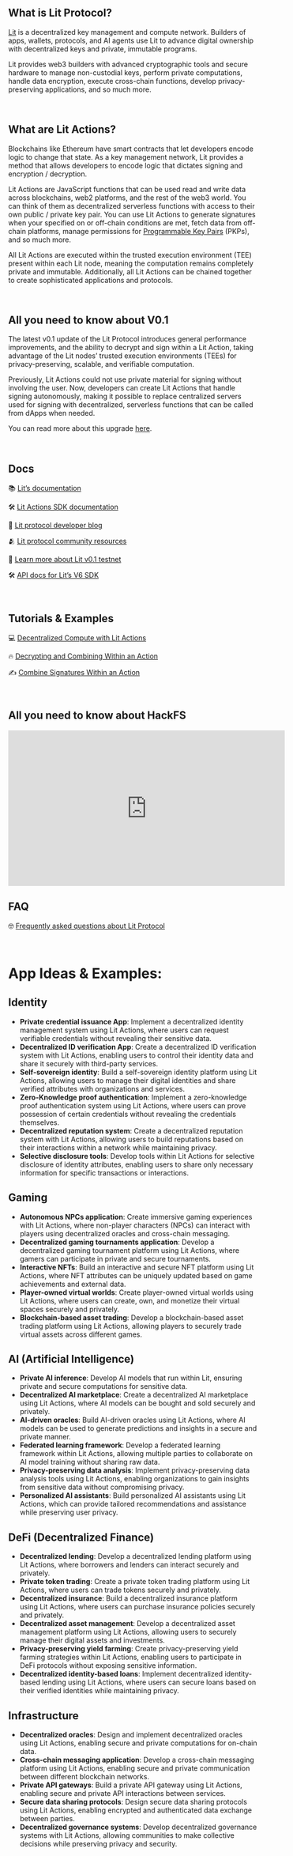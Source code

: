 ## What is Lit Protocol?
[Lit](https://litprotocol.com) is a decentralized key management and compute network. Builders of apps, wallets, protocols, and AI agents use Lit to advance digital ownership with decentralized keys and private, immutable programs. 

Lit provides web3 builders with advanced cryptographic tools and secure hardware to manage non-custodial keys, perform private computations, handle data encryption, execute cross-chain functions, develop privacy-preserving applications, and so much more.

<br>

## What are Lit Actions?
Blockchains like Ethereum have smart contracts that let developers encode logic to change that state. As a key management network, Lit provides a method that allows developers to encode logic that dictates signing and encryption / decryption. 

Lit Actions are JavaScript functions that can be used read and write data across blockchains, web2 platforms, and the rest of the web3 world. You can think of them as decentralized serverless functions with access to their own public / private key pair. You can use Lit Actions to generate signatures when your specified on or off-chain conditions are met, fetch data from off-chain platforms, manage permissions for [Programmable Key Pairs](https://developer.litprotocol.com/v3/sdk/wallets/intro) (PKPs), and so much more.

All Lit Actions are executed within the trusted execution environment (TEE) present within each Lit node, meaning the computation remains completely private and immutable. Additionally, all Lit Actions can be chained together to create sophisticated applications and protocols.

<br>

## All you need to know about V0.1
The latest v0.1 update of the Lit Protocol introduces general performance improvements, and  the ability to decrypt and sign within a Lit Action, taking advantage of the Lit nodes’ trusted execution environments (TEEs) for privacy-preserving, scalable, and verifiable computation. 

Previously, Lit Actions could not use private material for signing without involving the user. Now, developers can create Lit Actions that handle signing autonomously, making it possible to replace centralized servers used for signing with decentralized, serverless functions that can be called from dApps when needed.

You can read more about this upgrade [here](https://spark.litprotocol.com/lit-v0-1-live-on-testnet/).

<br>

## Docs


📚 [Lit’s documentation](https://developer.litprotocol.com/v3)

🛠️ [Lit Actions SDK documentation](https://actions-docs.litprotocol.com/)

🤝 [Lit protocol developer blog](https://spark.litprotocol.com/)

🫂 [Lit protocol community resources](https://developer.litprotocol.com/ecosystem/community)

🚨 [Learn more about Lit v0.1 testnet](https://spark.litprotocol.com/lit-v0-1-live-on-testnet/)

🛠️ [API docs for Lit’s V6 SDK](https://v6-api-doc-lit-js-sdk.vercel.app/)

<br>

## Tutorials & Examples

💻 [Decentralized Compute with Lit Actions](https://developer.litprotocol.com/v3/sdk/serverless-signing/overview)

🔥 [Decrypting and Combining Within an Action](https://developer.litprotocol.com/v3/sdk/serverless-signing/combining-decryption-shares)

✍️ [Combine Signatures Within an Action](https://developer.litprotocol.com/v3/sdk/serverless-signing/combining-signatures)

<br>

## All you need to know about HackFS

<iframe width="560" height="315" src="https://www.youtube.com/embed/CPUkGC-OCFc?si=QnQnV_JClR7blrOd" title="YouTube video player" frameborder="0" allow="accelerometer; autoplay; clipboard-write; encrypted-media; gyroscope; picture-in-picture; web-share" referrerpolicy="strict-origin-when-cross-origin" allowfullscreen></iframe>

<br>

## FAQ

🤓 [Frequently asked questions about Lit Protocol](https://developer.litprotocol.com/v3/support/faq)

<br>

# App Ideas & Examples:

## **Identity**

- **Private credential issuance App**: Implement a decentralized identity management system using Lit Actions, where users can request verifiable credentials without revealing their sensitive data.
- **Decentralized ID verification App**: Create a decentralized ID verification system with Lit Actions, enabling users to control their identity data and share it securely with third-party services.
- **Self-sovereign identity**: Build a self-sovereign identity platform using Lit Actions, allowing users to manage their digital identities and share verified attributes with organizations and services.
- **Zero-Knowledge proof authentication**: Implement a zero-knowledge proof authentication system using Lit Actions, where users can prove possession of certain credentials without revealing the credentials themselves.
- **Decentralized reputation system**: Create a decentralized reputation system with Lit Actions, allowing users to build reputations based on their interactions within a network while maintaining privacy.
- **Selective disclosure tools**: Develop tools within Lit Actions for selective disclosure of identity attributes, enabling users to share only necessary information for specific transactions or interactions.

## **Gaming**

- **Autonomous NPCs application**: Create immersive gaming experiences with Lit Actions, where non-player characters (NPCs) can interact with players using decentralized oracles and cross-chain messaging.
- **Decentralized gaming tournaments application**: Develop a decentralized gaming tournament platform using Lit Actions, where gamers can participate in private and secure tournaments.
- **Interactive NFTs**: Build an interactive and secure NFT platform using Lit Actions, where NFT attributes can be uniquely updated based on game achievements and external data.
- **Player-owned virtual worlds**: Create player-owned virtual worlds using Lit Actions, where users can create, own, and monetize their virtual spaces securely and privately.
- **Blockchain-based asset trading**: Develop a blockchain-based asset trading platform using Lit Actions, allowing players to securely trade virtual assets across different games.

## **AI (Artificial Intelligence)**

- **Private AI inference**: Develop AI models that run within Lit, ensuring private and secure computations for sensitive data.
- **Decentralized AI marketplace**: Create a decentralized AI marketplace using Lit Actions, where AI models can be bought and sold securely and privately.
- **AI-driven oracles**: Build AI-driven oracles using Lit Actions, where AI models can be used to generate predictions and insights in a secure and private manner.
- **Federated learning framework**: Develop a federated learning framework within Lit Actions, allowing multiple parties to collaborate on AI model training without sharing raw data.
- **Privacy-preserving data analysis**: Implement privacy-preserving data analysis tools using Lit Actions, enabling organizations to gain insights from sensitive data without compromising privacy.
- **Personalized AI assistants**: Build personalized AI assistants using Lit Actions, which can provide tailored recommendations and assistance while preserving user privacy.

## **DeFi (Decentralized Finance)**

- **Decentralized lending**: Develop a decentralized lending platform using Lit Actions, where borrowers and lenders can interact securely and privately.
- **Private token trading**: Create a private token trading platform using Lit Actions, where users can trade tokens securely and privately.
- **Decentralized insurance**: Build a decentralized insurance platform using Lit Actions, where users can purchase insurance policies securely and privately.
- **Decentralized asset management**: Develop a decentralized asset management platform using Lit Actions, allowing users to securely manage their digital assets and investments.
- **Privacy-preserving yield farming**: Create privacy-preserving yield farming strategies within Lit Actions, enabling users to participate in DeFi protocols without exposing sensitive information.
- **Decentralized identity-based loans**: Implement decentralized identity-based lending using Lit Actions, where users can secure loans based on their verified identities while maintaining privacy.

## **Infrastructure**

- **Decentralized oracles**: Design and implement decentralized oracles using Lit Actions, enabling secure and private computations for on-chain data.
- **Cross-chain messaging application**: Develop a cross-chain messaging platform using Lit Actions, enabling secure and private communication between different blockchain networks.
- **Private API gateways**: Build a private API gateway using Lit Actions, enabling secure and private API interactions between services.
- **Secure data sharing protocols**: Design secure data sharing protocols using Lit Actions, enabling encrypted and authenticated data exchange between parties.
- **Decentralized governance systems**: Develop decentralized governance systems with Lit Actions, allowing communities to make collective decisions while preserving privacy and security.

